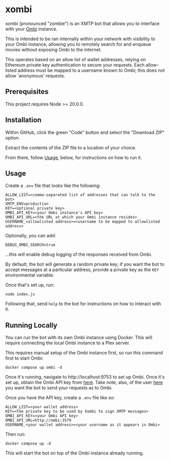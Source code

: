# xombi

xombi (pronounced "zombie") is an XMTP bot that allows you to interface with your [Ombi](https://ombi.io/) instance.

This is intended to be ran internally within your network with visibility to your Ombi instance, allowing you to remotely search for and enqueue movies without exposing Ombi to the internet.

This operates based on an allow list of wallet addresses, relying on Ethereum private key authentication to secure your requests. Each allow-listed address must be mapped to a username known to Ombi; this does not allow 'anonymous' requests.

## Prerequisites

This project requires Node >= 20.0.0.

## Installation

Within GitHub, click the green "Code" button and select the "Download ZIP" option.

Extract the contents of the ZIP file to a location of your choice.

From there, follow [Usage](#usage), below, for instructions on how to run it.

## Usage

Create a `.env` file that looks like the following:

```
ALLOW_LIST=<comma-separated list of addresses that can talk to the bot>
XMTP_ENV=production
KEY=<optional private key>
OMBI_API_KEY=<your Ombi instance's API key>
OMBI_API_URL=<the URL at which your Ombi instance resides>
USERNAME_<allowlisted address>=<username to be mapped to allowlisted address>
```

Optionally, you can add:

```
DEBUG_OMBI_SEARCH=true
```

...this will enable debug logging of the responses received from Ombi.

By default, the bot will generate a random private key; if you want the bot to accept messages at a particular address, provide a private key as the `KEY` environmental variable.

Once that's set up, run:

```
node index.js
```

Following that, send `help` to the bot for instructions on how to interact with it.

## Running Locally

You can run the bot with its own Ombi instance using Docker. This will require connecting the local Ombi instance to a Plex server.

This requires manual setup of the Ombi instance first, so run this command first to start Ombi:

```
docker compose up ombi -d
```

Once it's running, navigate to http://localhost:9753 to set up Ombi. Once it's set up, obtain the Ombi API key from [here](http://localhost:9753/Settings/Ombi). Take note, also, of the user [here](http://localhost:9753/usermanagement) you want the bot to send your requests as to Ombi.

Once you have the API key, create a `.env` file like so:

```
ALLOW_LIST=<your wallet address>
KEY=<the private key to be used by Xombi to sign XMTP messages>
OMBI_API_KEY=<your Ombi API key>
OMBI_API_URL=http://ombi:3579
USERNAME_<your wallet address>=<your username as it appears in Ombi>
```

Then run:

```
docker compose up -d
```

This will start the bot on top of the Ombi instance already running.